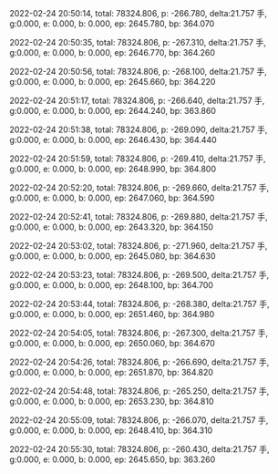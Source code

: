 2022-02-24 20:50:14, total: 78324.806, p: -266.780, delta:21.757 手, g:0.000, e: 0.000, b: 0.000, ep: 2645.780, bp: 364.070

2022-02-24 20:50:35, total: 78324.806, p: -267.310, delta:21.757 手, g:0.000, e: 0.000, b: 0.000, ep: 2646.770, bp: 364.260

2022-02-24 20:50:56, total: 78324.806, p: -268.100, delta:21.757 手, g:0.000, e: 0.000, b: 0.000, ep: 2645.660, bp: 364.220

2022-02-24 20:51:17, total: 78324.806, p: -266.640, delta:21.757 手, g:0.000, e: 0.000, b: 0.000, ep: 2644.240, bp: 363.860

2022-02-24 20:51:38, total: 78324.806, p: -269.090, delta:21.757 手, g:0.000, e: 0.000, b: 0.000, ep: 2646.430, bp: 364.440

2022-02-24 20:51:59, total: 78324.806, p: -269.410, delta:21.757 手, g:0.000, e: 0.000, b: 0.000, ep: 2648.990, bp: 364.800

2022-02-24 20:52:20, total: 78324.806, p: -269.660, delta:21.757 手, g:0.000, e: 0.000, b: 0.000, ep: 2647.060, bp: 364.590

2022-02-24 20:52:41, total: 78324.806, p: -269.880, delta:21.757 手, g:0.000, e: 0.000, b: 0.000, ep: 2643.320, bp: 364.150

2022-02-24 20:53:02, total: 78324.806, p: -271.960, delta:21.757 手, g:0.000, e: 0.000, b: 0.000, ep: 2645.080, bp: 364.630

2022-02-24 20:53:23, total: 78324.806, p: -269.500, delta:21.757 手, g:0.000, e: 0.000, b: 0.000, ep: 2648.100, bp: 364.700

2022-02-24 20:53:44, total: 78324.806, p: -268.380, delta:21.757 手, g:0.000, e: 0.000, b: 0.000, ep: 2651.460, bp: 364.980

2022-02-24 20:54:05, total: 78324.806, p: -267.300, delta:21.757 手, g:0.000, e: 0.000, b: 0.000, ep: 2650.060, bp: 364.670

2022-02-24 20:54:26, total: 78324.806, p: -266.690, delta:21.757 手, g:0.000, e: 0.000, b: 0.000, ep: 2651.870, bp: 364.820

2022-02-24 20:54:48, total: 78324.806, p: -265.250, delta:21.757 手, g:0.000, e: 0.000, b: 0.000, ep: 2653.230, bp: 364.810

2022-02-24 20:55:09, total: 78324.806, p: -266.070, delta:21.757 手, g:0.000, e: 0.000, b: 0.000, ep: 2648.410, bp: 364.310

2022-02-24 20:55:30, total: 78324.806, p: -260.430, delta:21.757 手, g:0.000, e: 0.000, b: 0.000, ep: 2645.650, bp: 363.260
